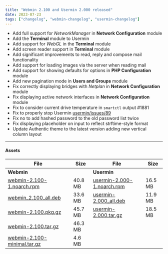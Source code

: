 ```yaml
---
title: "Webmin 2.100 and Usermin 2.000 released"
date: 2023-07-23
tags: ["changelog", "webmin-changelog", "usermin-changelog"]
---
```


* Add full support for _NetworkManager_ in **Network Configuration** module
* Add the **Terminal** module to Usermin
* Add support for _WebGL_ in the **Terminal** module
* Add screen reader support in **Terminal** module
* Add significant improvements to read, reply and compose mail functionality
* Add support for loading images via the server when reading mail
* Add support for showing defaults for options in **PHP Configuration** module
* Add new pagination mode in **Users and Groups** module 
* Fix correctly displaying bridges with _Netplan_ in **Network Configuration** module
* Fix displaying active network interfaces in **Network Configuration** module
* Fix to consider current drive temperature in `smartctl` output #1881
* Fix to properly stop Usermin [usermin/issues/89](https://github.com/webmin/usermin/issues/89)
* Fix no to add hashed password to the old password list twice
* Fix displaying placeholder on input to reflect strftime-style format
* Update Authentic theme to the latest version adding new vertical column layout


---

#### Assets

| File                       | Size | File                       | Size |
| -------------------------- | -----| -------------------------- | ---- |
| **Webmin**                 |      | **Usermin**                |      |
|[webmin-2.100-1.noarch.rpm](https://github.com/webmin/webmin/releases/download/2.100/webmin-2.100-1.noarch.rpm) | 40.8 MB | [usermin-2.000-1.noarch.rpm](https://github.com/webmin/usermin/releases/download/2.000/usermin-2.000-1.noarch.rpm)    | 16.5 MB |
|[webmin_2.100_all.deb](https://github.com/webmin/webmin/releases/download/2.100/webmin_2.100_all.deb)           | 33.6 MB | [usermin-2.000_all.deb](https://github.com/webmin/usermin/releases/download/2.000/usermin_2.000_all.deb)              | 11.9 MB |
|[webmin-2.100.pkg.gz](https://github.com/webmin/webmin/releases/download/2.100/webmin-2.100.pkg.gz)             | 45.7 MB | [usermin-2.000.tar.gz](https://github.com/webmin/usermin/releases/download/2.000/usermin-2.000.tar.gz)                | 18.5 MB |
|[webmin-2.100.tar.gz](https://github.com/webmin/webmin/releases/download/2.100/webmin-2.100.tar.gz)             | 46.3 MB | | |
|[webmin-2.100-minimal.tar.gz](https://github.com/webmin/webmin/releases/download/2.100/webmin-2.100-minimal.tar.gz) | 4.6 MB | |
